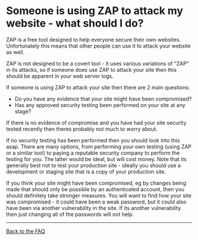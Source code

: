 # Someone is using ZAP to attack my website - what should I do?

ZAP is a free tool designed to help everyone secure their own websites. Unfortunately this means that other people can use it to attack your website as well.

ZAP is not designed to be a covert tool - it uses various variations of "ZAP" in its attacks, so if someone does use ZAP to attack your site then this should be apparent in your web server logs.

If someone is using ZAP to attack your site then there are 2 main questions:
* Do you have any evidence that your site might have been compromised?
* Has any approved security testing been performed on your site at any stage?

If there is no evidence of compromise and you have had your site security tested recently then theres probably not much to worry about.

If no security testing has been performed then you should look into this asap.
There are many options, from performing your own testing (using ZAP or a similar tool) to paying a reputable security company to perform the testing for you. The latter would be ideal, but will cost money.
Note that its generally best not to test your production site - ideally you should use a development or staging site that is a copy of your production site.

If you think your site might have been compromised, eg by changes being made that should only be possible by an authenticated account, then you should definitely take stronger measures.
You will want to find how your site was compromised - it could have been a weak password, but it could also have been via another vulnerability in the site. If its another vulnerability then just changing all of the passwords will not help.

---

[Back to the FAQ](FAQtoplevel)